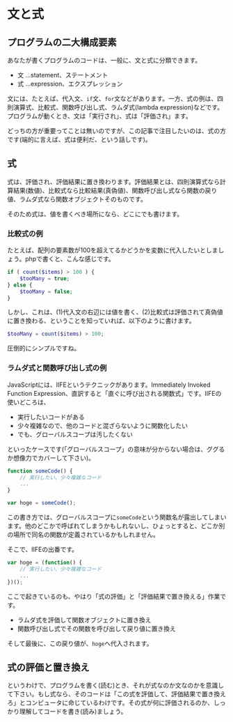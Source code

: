 # 文と式

## プログラムの二大構成要素

あなたが書くプログラムのコードは、一般に、文と式に分類できます。

- 文 ...statement、ステートメント
- 式 ...expression、エクスプレッション

文には、たとえば、代入文、`if`文、`for`文などがあります。一方、式の例は、四則演算式、比較式、関数呼び出し式、ラムダ式(lambda expression)などです。プログラムが動くとき、文は「実行され」、式は「評価され」ます。

どっちの方が重要ってことは無いのですが、この記事で注目したいのは、式の方です(端的に言えば、式は便利だ、という話しです)。

## 式

式は、評価され、評価結果に置き換わります。評価結果とは、四則演算式なら計算結果(数値)、比較式なら比較結果(真偽値)、関数呼び出し式なら関数の戻り値、ラムダ式なら関数オブジェクトそのものです。

そのため式は、値を書くべき場所になら、どこにでも書けます。

### 比較式の例

たとえば、配列の要素数が100を超えてるかどうかを変数に代入したいとしましょう。phpで書くと、こんな感じです。

```php
if ( count($items) > 100 ) {
    $tooMany = true;
} else {
    $tooMany = false;
}
```

しかし、これは、(1)代入文の右辺には値を書く、(2)比較式は評価されて真偽値に置き換わる、ということを知っていれば、以下のように書けます。

```php
$tooMany = count($items) > 100;
```

圧倒的にシンプルですね。

### ラムダ式と関数呼び出し式の例

JavaScriptには、IIFEというテクニックがあります。Immediately Invoked Function Expression、直訳すると「直ぐに呼び出される関数式」です。IIFEの使いどころは、

- 実行したいコードがある
- 少々複雑なので、他のコードと混ざらないように関数化したい
- でも、グローバルスコープは汚したくない

といったケースです(「グローバルスコープ」の意味が分からない場合は、ググるか想像力でカバーして下さい)。

```javascript
function someCode() {
    // 実行したい、少々複雑なコード
    ...
}

var hoge = someCode();
```

この書き方では、グローバルスコープに`someCode`という関数名が露出してしまいます。他のどこかで呼ばれてしまうかもしれないし、ひょっとすると、どこか別の場所で同名の関数が定義されているかもしれません。

そこで、IIFEの出番です。

```javascript
var hoge = (function() {
    // 実行したい、少々複雑なコード
    ...
})();
```

ここで起きているのも、やはり「式の評価」と「評価結果で置き換える」作業です。

- ラムダ式を評価して関数オブジェクトに置き換え
- 関数呼び出し式でその関数を呼び出して戻り値に置き換え

そして最後に、この戻り値が、`hoge`へ代入されます。

## 式の評価と置き換え

というわけで、プログラムを書く(読む)とき、それが式なのか文なのかを意識して下さい。もし式なら、そのコードは「この式を評価して、評価結果で置き換えろ」とコンピュータに命じているわけです。その式が何に評価されるのか、しっかり理解してコードを書き(読み)ましょう。

